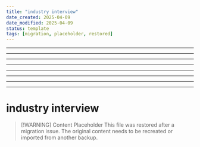 ```yaml
---
title: "industry interview"
date_created: 2025-04-09
date_modified: 2025-04-09
status: template
tags: [migration, placeholder, restored]
---
```


---

---

---

---

---

---

---

---

# industry interview

> [\!WARNING] Content Placeholder
> This file was restored after a migration issue. The original content needs to be recreated or imported from another backup.


